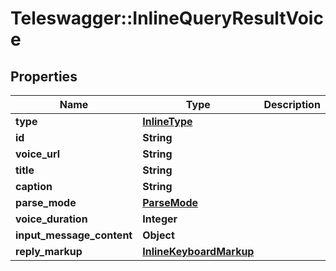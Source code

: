 # Teleswagger::InlineQueryResultVoice

## Properties
Name | Type | Description | Notes
------------ | ------------- | ------------- | -------------
**type** | [**InlineType**](InlineType.md) |  | 
**id** | **String** |  | 
**voice_url** | **String** |  | 
**title** | **String** |  | 
**caption** | **String** |  | [optional] 
**parse_mode** | [**ParseMode**](ParseMode.md) |  | [optional] 
**voice_duration** | **Integer** |  | [optional] 
**input_message_content** | **Object** |  | [optional] 
**reply_markup** | [**InlineKeyboardMarkup**](InlineKeyboardMarkup.md) |  | [optional] 


